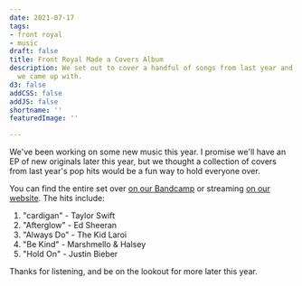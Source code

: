 ```yaml
---
date: 2021-07-17
tags:
- front royal
- music
draft: false
title: Front Royal Made a Covers Album
description: We set out to cover a handful of songs from last year and this is what
  we came up with.
d3: false
addCSS: false
addJS: false
shortname: ''
featuredImage: ''

---
```

We've been working on some new music this year. I promise we'll have an EP of new originals later this year, but we thought a collection of covers from last year's pop hits would be a fun way to hold everyone over.

You can find the entire set over [on our Bandcamp](https://frontroyalmd.bandcamp.com/) or streaming [on our website](https://www.frontroyalband.com). The hits include:

1. "cardigan" - Taylor Swift
2. "Afterglow" - Ed Sheeran
3. "Always Do" - The Kid Laroi
4. "Be Kind" - Marshmello & Halsey
5. "Hold On" - Justin Bieber

Thanks for listening, and be on the lookout for more later this year.